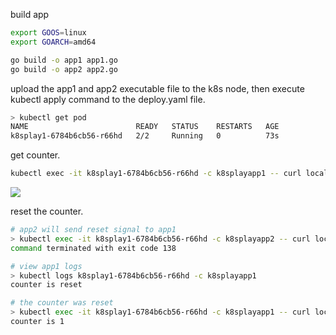 build app
```bash
export GOOS=linux
export GOARCH=amd64

go build -o app1 app1.go
go build -o app2 app2.go
```

upload the app1 and app2 executable file to the k8s node, then execute kubectl apply command to the deploy.yaml file.
```bash
> kubectl get pod
NAME                        READY   STATUS    RESTARTS   AGE
k8splay1-6784b6cb56-r66hd   2/2     Running   0          73s
```

get counter.
```bash
kubectl exec -it k8splay1-6784b6cb56-r66hd -c k8splayapp1 -- curl localhost:8080/counter
```

![](https://chengzw258.oss-cn-beijing.aliyuncs.com/Article/20221101122843.png)

reset the counter.
```bash
# app2 will send reset signal to app1
> kubectl exec -it k8splay1-6784b6cb56-r66hd -c k8splayapp2 -- curl localhost:8081/reset
command terminated with exit code 138

# view app1 logs
> kubectl logs k8splay1-6784b6cb56-r66hd -c k8splayapp1
counter is reset

# the counter was reset 
> kubectl exec -it k8splay1-6784b6cb56-r66hd -c k8splayapp1 -- curl localhost:8080/counter
counter is 1
```